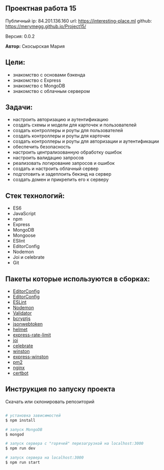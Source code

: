 ## Проектная работа 15

Публичный ip: 84.201.136.160
url: https://interesting-place.ml
github: https://merymegg.github.io/Project15/

Версия: 0.0.2

**Автор:** Скосырская Мария

## Цели:

- знакомство с основами бэкенда
- знакомство с Express
- знакомство с MongoDB
- знакомство с облачным сервером

## Задачи:

- настроить авторизацию и аутентификацию 
- создать схемы и модели для карточек и пользователей
- создать контроллеры и роуты для пользователей
- создать контроллеры и роуты для карточек
- создать контроллеры и роуты для авторизации и аутентификации
- обеспечить безопасность
- настроить централизованную обработку ошибок
- настроить валидацию запросов
- реализовать логирование запросов и ошибок
- создать и настроить облачный сервер
- подготовить и задеплоить бекэнд на сервер
- создать домен и прикрепить его к серверу

## Стек технологий:

- ES6
- JavaScript
- npm
- Express
- MongoDB
- Mongoose
- ESlint
- EditorConfig
- Nodemon
- Joi и celebrate
- Git

## Пакеты которые используются в сборках:

- [EditorConfig](https://metanit.com/web/nodejs/6.6.php)
- [EditorConfig](https://editorconfig.org/)
- [ESLint](https://www.npmjs.com/package/eslint)
- [Nodemon](https://nodemon.io/)
- [Validator](https://www.npmjs.com/package/validator)
- [bcryptjs](https://www.npmjs.com/package/bcryptjs)
- [jsonwebtoken](https://www.npmjs.com/package/jsonwebtoken)
- [helmet](https://www.npmjs.com/package/helmet)
- [express-rate-limit](https://www.npmjs.com/package/express-rate-limit)
- [joi](https://joi.dev/api/?v=17.2.1)
- [celebrate](https://github.com/arb/celebrate)
- [winston](https://github.com/winstonjs/winston)
- [express-winston](https://www.npmjs.com/package/express-winston)
- [pm2](https://www.npmjs.com/package/pm2)
- [nginx](https://www.npmjs.com/package/pm2)
- [certbot](https://certbot.eff.org/)


## Инструкция по запуску проекта

Скачать или склонировать репозиторий

```bash

# установка зависимостей
$ npm install

# запуск MongoDB
$ mongod

# запуск сервера с "горячей" перезагрузкой на localhost:3000
$ npm run dev

# запуск сервера на localhost:3000
$ npm run start

```
